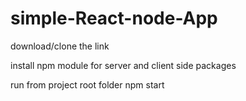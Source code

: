 # simple-React-node-App

download/clone the link

install npm module for server and client side packages

run from project root folder npm start


